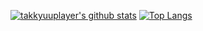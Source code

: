 [![takkyuuplayer's github stats](https://github-readme-stats.vercel.app/api?username=takkyuuplayer&count_private=true&show_icons=true)](https://github.com/anuraghazra/github-readme-stats)
[![Top Langs](https://github-readme-stats.vercel.app/api/top-langs/?username=takkyuuplayer&layout=compact)](https://github.com/anuraghazra/github-readme-stats)

